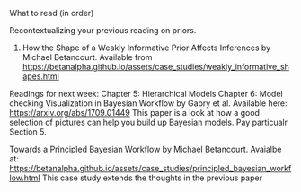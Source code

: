 What to read (in order)

Recontextualizing your previous reading on priors.

1. How the Shape of a Weakly Informative Prior Affects Inferences by Michael Betancourt. Available from https://betanalpha.github.io/assets/case_studies/weakly_informative_shapes.html

Readings for next week:
Chapter 5: Hierarchical Models
Chapter 6: Model checking
Visualization in Bayesian Workflow by Gabry et al. Available here: https://arxiv.org/abs/1709.01449
    This paper is a look at how a good selection of pictures can help you build up Bayesian models. Pay particualr Section 5. 

Towards a Principled Bayesian Workflow by Michael Betancourt. Avaialbe at: https://betanalpha.github.io/assets/case_studies/principled_bayesian_workflow.html
    This case study extends the thoughts in the previous paper
